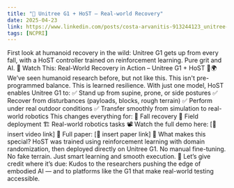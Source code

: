 ```yaml
---
title: "🎥 Unitree G1 + HoST – Real-world Recovery"
date: 2025-04-23
link: https://www.linkedin.com/posts/costa-arvanitis-913244123_unitree-host-video-activity
tags: [NCPRI]
---
```


First look at humanoid recovery in the wild: Unitree G1 gets up from every fall, with a HoST controller trained on reinforcement learning. Pure grit and AI.
🎥 Watch This: Real-World Recovery in Action – Unitree G1 + HoST 🤖🌍
We’ve seen humanoid research before, but not like this.
This isn't pre-programmed balance. This is learned resilience.
 With just one model, HoST enables Unitree G1 to:
✅ Stand up from supine, prone, or side postures
 ✅ Recover from disturbances (payloads, blocks, rough terrain)
 ✅ Perform under real outdoor conditions
 ✅ Transfer smoothly from simulation to real-world robotics
This changes everything for:
🦿 Fall recovery
 🦾 Field deployment
 🏗️ Real-world robotics tasks
📽️ Watch the full demo here: [🔗 insert video link]
 📄 Full paper: [🔗 insert paper link]
🎯 What makes this special?
 HoST was trained using reinforcement learning with domain randomization, then deployed directly on Unitree G1. No manual fine-tuning. No fake terrain. Just smart learning and smooth execution.
📢 Let’s give credit where it’s due:
 Kudos to the researchers pushing the edge of embodied AI — and to platforms like the G1 that make real-world testing accessible.
